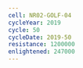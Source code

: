 ```yaml
---
cell: NR02-GOLF-04
cycleYear: 2019
cycle: 50
cycleDate: 2019-50
resistance: 1200000
enlightened: 247000 
---
```

      